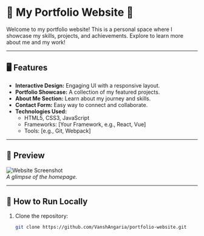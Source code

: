 # 🌟 My Portfolio Website 🌟

Welcome to my portfolio website! This is a personal space where I showcase my skills, projects, and achievements. Explore to learn more about me and my work!

---

## 🖥️ Features
- **Interactive Design:** Engaging UI with a responsive layout.
- **Portfolio Showcase:** A collection of my featured projects.
- **About Me Section:** Learn about my journey and skills.
- **Contact Form:** Easy way to connect and collaborate.
- **Technologies Used:** 
  - HTML5, CSS3, JavaScript
  - Frameworks: [Your Framework, e.g., React, Vue]
  - Tools: [e.g., Git, Webpack]


---

## 📸 Preview
![Website Screenshot](assets/screenshot.png)  
*A glimpse of the homepage.*

---

## 🚀 How to Run Locally
1. Clone the repository:
   ```bash
   git clone https://github.com/VanshAngaria/portfolio-website.git
